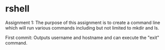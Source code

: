 # rshell
Assignment 1:  The purpose of this assignment is to create a command line which
will run various commands including but not limited to mkdir and ls.

First commit:  Outputs username and hostname and can execute the "exit" 
command.
